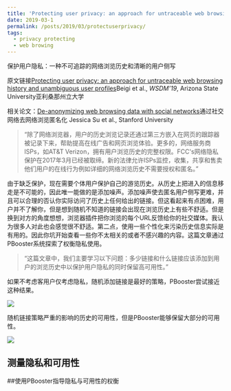 ```yaml
---
title: 'Protecting user privacy: an approach for untraceable web browsing history and unambiguous user profiles'
date: 2019-03-1
permalink: /posts/2019/03/protectuserprivacy/
tags:
  - privacy protecting
  - web browing
---
```



保护用户隐私：一种不可追踪的网络浏览历史和清晰的用户侧写

原文链接[Protecting user privacy: an approach for untraceable web browsing history and unambiguous user profiles](https://arxiv.org/abs/1811.09340)Beigi et al., *WSDM’19*, Arizona State University亚利桑那州立大学

相关论文：[De-anonymizing web browsing data with social networks](https://cs.stanford.edu/~jtysu/2017-04-07.pdf)通过社交网络去网络浏览匿名化 Jessica Su et al., Stanford University

> “除了网络浏览器，用户的历史浏览记录还通过第三方嵌入在网页的跟踪器被记录下来，帮助提高在线广告和网页浏览体验。更多的，网络服务商ISPs，如AT&T Verizon，拥有用户浏览历史的完整权限。FCC's网络隐私保护在2017年3月已经被取缔。新的法律允许ISPs监控，收集，共享和售卖他们用户的在线行为例如详细的网络浏览历史不需要授权和匿名。”

由于缺乏保护，现在需要个体用户保护自己的游览历史。从历史上把进入的信息移走是不可能的，因此唯一能做的是添加噪声。添加噪声使去匿名用户侧写更难，并且可以合理的否认你实际访问了历史上任何给出的链接。但这看起来有点困难，用户并不了解你，但是想到随机不知道的链接会出现在浏览历史上有些不舒适。但是换到对方的角度想想，浏览器插件把你浏览的每个URL反馈给你的社交媒体。我认为很多人对此也会感觉很不舒适。第二点，使用一些个性化来污染历史信息实际是有用的。因此你坑开始查看一些你不太相关的或者不感兴趣的内容。这篇文章通过PBooster系统探索了权衡隐私使用。

> “这篇文章中，我们主要学习以下问题：多少链接和什么链接应该添加到用户的浏览历史中以保护用户隐私的同时保留高可用性。”

如果不考虑客用户仅考虑隐私，随机添加链接是最好的策略，PBooster尝试接近这种结果。

![](/Users/taosuliya/Project/github-page/serea.github.io/images/recipes/PUP/image2.jpeg)

随机链接策略严重的影响的历史的可用性，但是PBooster能够保留大部分的可用性。

![](/Users/taosuliya/Project/github-page/serea.github.io/images/recipes/PUP/image3.jpeg)

## 测量隐私和可用性

##使用PBooster指导隐私与可用性的权衡